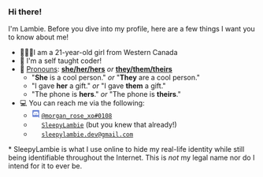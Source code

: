 ### Hi there!

I'm Lambie. Before you dive into my profile, here are a few things I want you to know about me!
- 🙋🏻‍♀️I am a 21-year-old girl from Western Canada
- 📖 I'm a self taught coder!
- 💬 [Pronouns](https://studentaffairs.duke.edu/csgd/training-resources/gender-pronouns): **[she/her/hers](http://pronoun.is/she)** *or* **[they/them/theirs](http://pronoun.is/she)**
  - "**She** is a cool person." *or* "**They** are a cool person."
  - "I gave **her** a gift." *or* "I gave **them** a gift."
  - "The phone is **hers**." *or* "The phone is **theirs**."
- 💻 You can reach me via the following:
  - <a href="#"><img width="16px" height="16px" src="https://github.com/m-sterling/m-sterling/blob/master/assets/discord.ico"></a> [`@morgan_rose_xo#0108`](https://discord.com/users/135747025000988672)
  - <a href="#"><img width="16px" height="16px" src="https://github.com/m-sterling/m-sterling/blob/master/assets/github.ico"></a> [`SleepyLambie`](https://github.com/SleepyLambie) (but you knew that already!)
  - <a href="#"><img width="16px" height="16px" src="https://github.com/m-sterling/m-sterling/blob/master/assets/gmail.ico"></a> [`sleepylambie.dev@gmail.com`](mailto:sleepylambie.dev@gmail.com)

\* SleepyLambie is what I use online to hide my real-life identity while still being identifiable throughout the Internet. This is *not* my legal name nor do I intend for it to ever be.

<!---
SleepyLambie/SleepyLambie is a ✨ special ✨ repository because its `README.md` (this file) appears on your GitHub profile.
You can click the Preview link to take a look at your changes.
--->
